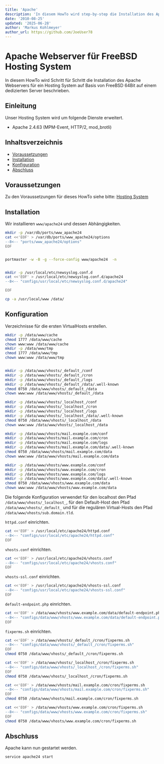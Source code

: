 ```yaml
---
title: 'Apache'
description: 'In diesem HowTo wird step-by-step die Installation des Apache Webservers für ein Hosting System auf Basis von FreeBSD 64Bit auf einem dedizierten Server beschrieben.'
date: '2010-08-25'
updated: '2025-06-28'
author: 'Markus Kohlmeyer'
author_url: https://github.com/JoeUser78
---
```


# Apache Webserver für FreeBSD Hosting System

In diesem HowTo wird Schritt für Schritt die Installation des Apache Webservers für ein Hosting System auf Basis von FreeBSD 64Bit auf einem dedizierten Server beschrieben.

## Einleitung

Unser Hosting System wird um folgende Dienste erweitert.

- Apache 2.4.63 (MPM-Event, HTTP/2, mod_brotli)

## Inhaltsverzeichnis
- [Voraussetzungen](#voraussetzungen)
- [Installation](#installation)
- [Konfiguration](#konfiguration)
- [Abschluss](#abschluss)

## Voraussetzungen

Zu den Voraussetzungen für dieses HowTo siehe bitte: [Hosting System](/howtos/freebsd/hosting_system/)

## Installation

Wir installieren `www/apache24` und dessen Abhängigkeiten.

``` bash
mkdir -p /var/db/ports/www_apache24
cat <<'EOF' > /var/db/ports/www_apache24/options
--8<-- "ports/www_apache24/options"
EOF


portmaster -w -B -g --force-config www/apache24  -n


mkdir -p /usr/local/etc/newsyslog.conf.d
cat <<'EOF' > /usr/local/etc/newsyslog.conf.d/apache24
--8<-- "configs/usr/local/etc/newsyslog.conf.d/apache24"

EOF

cp -a /usr/local/www /data/
```

## Konfiguration

Verzeichnisse für die ersten VirtualHosts erstellen.

``` bash
mkdir -p /data/www/cache
chmod 1777 /data/www/cache
chown www:www /data/www/cache
mkdir -p /data/www/tmp
chmod 1777 /data/www/tmp
chown www:www /data/www/tmp


mkdir -p /data/www/vhosts/_default_/conf
mkdir -p /data/www/vhosts/_default_/cron
mkdir -p /data/www/vhosts/_default_/logs
mkdir -p /data/www/vhosts/_default_/data/.well-known
chmod 0750 /data/www/vhosts/_default_/data
chown www:www /data/www/vhosts/_default_/data

mkdir -p /data/www/vhosts/_localhost_/conf
mkdir -p /data/www/vhosts/_localhost_/cron
mkdir -p /data/www/vhosts/_localhost_/logs
mkdir -p /data/www/vhosts/_localhost_/data/.well-known
chmod 0750 /data/www/vhosts/_localhost_/data
chown www:www /data/www/vhosts/_localhost_/data

mkdir -p /data/www/vhosts/mail.example.com/conf
mkdir -p /data/www/vhosts/mail.example.com/cron
mkdir -p /data/www/vhosts/mail.example.com/logs
mkdir -p /data/www/vhosts/mail.example.com/data/.well-known
chmod 0750 /data/www/vhosts/mail.example.com/data
chown www:www /data/www/vhosts/mail.example.com/data

mkdir -p /data/www/vhosts/www.example.com/conf
mkdir -p /data/www/vhosts/www.example.com/cron
mkdir -p /data/www/vhosts/www.example.com/logs
mkdir -p /data/www/vhosts/www.example.com/data/.well-known
chmod 0750 /data/www/vhosts/www.example.com/data
chown www:www /data/www/vhosts/www.example.com/data
```

Die folgende Konfiguration verwendet für den localhost den Pfad `/data/www/vhosts/_localhost_`, für den Default-Host den Pfad `/data/www/vhosts/_default_` und für die regulären Virtual-Hosts den Pfad `/data/www/vhosts/sub.domain.tld`.

`httpd.conf` einrichten.

``` bash
cat <<'EOF' > /usr/local/etc/apache24/httpd.conf
--8<-- "configs/usr/local/etc/apache24/httpd.conf"
EOF
```

`vhosts.conf` einrichten.

``` bash
cat <<'EOF' > /usr/local/etc/apache24/vhosts.conf
--8<-- "configs/usr/local/etc/apache24/vhosts.conf"
EOF
```

`vhosts-ssl.conf` einrichten.

``` bash
cat <<'EOF' > /usr/local/etc/apache24/vhosts-ssl.conf
--8<-- "configs/usr/local/etc/apache24/vhosts-ssl.conf"
EOF
```

`default-endpoint.php` einrichten.

``` bash
cat <<'EOF' > /data/www/vhosts/www.example.com/data/default-endpoint.php
--8<-- "configs/data/www/vhosts/www.example.com/data/default-endpoint.php"
EOF
```

`fixperms.sh` einrichten.

``` bash
cat <<'EOF' > /data/www/vhosts/_default_/cron/fixperms.sh
--8<-- "configs/data/www/vhosts/_default_/cron/fixperms.sh"
EOF
chmod 0750 /data/www/vhosts/_default_/cron/fixperms.sh

cat <<'EOF' > /data/www/vhosts/_localhost_/cron/fixperms.sh
--8<-- "configs/data/www/vhosts/_localhost_/cron/fixperms.sh"
EOF
chmod 0750 /data/www/vhosts/_localhost_/cron/fixperms.sh

cat <<'EOF' > /data/www/vhosts/mail.example.com/cron/fixperms.sh
--8<-- "configs/data/www/vhosts/mail.example.com/cron/fixperms.sh"
EOF
chmod 0750 /data/www/vhosts/mail.example.com/cron/fixperms.sh

cat <<'EOF' > /data/www/vhosts/www.example.com/cron/fixperms.sh
--8<-- "configs/data/www/vhosts/www.example.com/cron/fixperms.sh"
EOF
chmod 0750 /data/www/vhosts/www.example.com/cron/fixperms.sh
```

## Abschluss

Apache kann nun gestartet werden.

``` bash
service apache24 start
```
